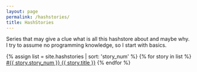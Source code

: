 ```yaml
---
layout: page
permalink: /hashstories/
title: HashStories
---
```


Series that may give a clue what is all this hashstore about and maybe why. I try to assume no programming knowledge, so I start with basics.

{% assign list = site.hashstories | sort: 'story_num' %}
{% for story in list %}
[\#{{ story.story_num }} {{ story.title }}]({{story.url}})
{% endfor %}